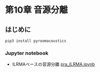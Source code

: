 # 第10章 音源分離
## はじめに
```
pip3 install pyroomacoustics
```

### Jupyter notebook
- ILRMAベースの音源分離 [pra_ILRMA.ipynb](https://nbviewer.jupyter.org/github/tam17aki/speech_process_exercise/blob/master/AudioSourceSeparation/pra_ILRMA.ipynb)
